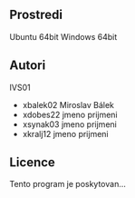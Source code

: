 Prostredi
---------

Ubuntu 64bit
Windows 64bit

Autori
------

IVS01
- xbalek02 Miroslav Bálek 
- xdobes22 jmeno prijmeni 
- xsynak03 jmeno prijmeni 
- xkralj12 jmeno prijmeni 

Licence
-------

Tento program je poskytovan...

